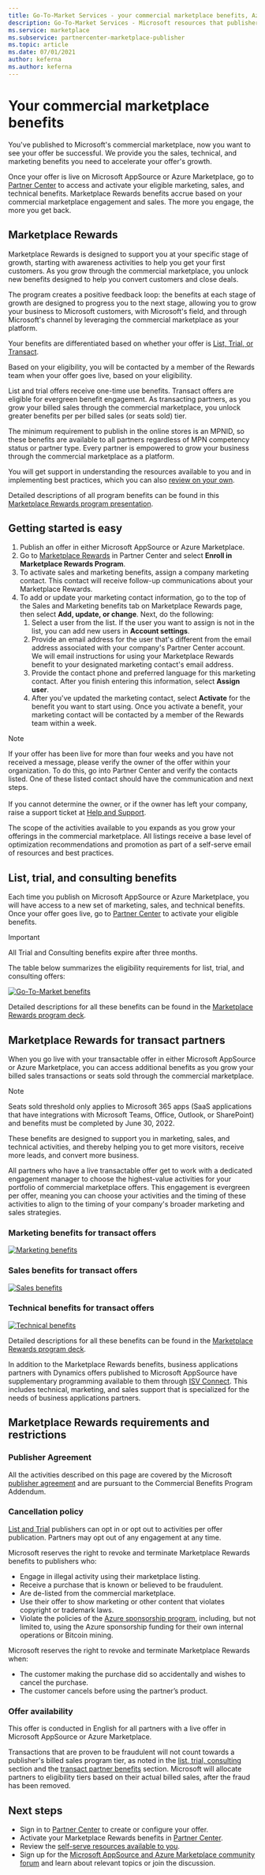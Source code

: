 ```yaml
---
title: Go-To-Market Services - your commercial marketplace benefits, Azure Marketplace
description: Go-To-Market Services - Microsoft resources that publishers can use are described in this section.
ms.service: marketplace
ms.subservice: partnercenter-marketplace-publisher
ms.topic: article
ms.date: 07/01/2021
author: keferna
ms.author: keferna
---
```


# Your commercial marketplace benefits

You've published to Microsoft's commercial marketplace, now you want to see your offer be successful. We provide you the sales, technical, and marketing benefits you need to accelerate your offer's growth.

Once your offer is live on Microsoft AppSource or Azure Marketplace, go to [Partner Center](https://go.microsoft.com/fwlink/?linkid=2165457) to access and activate your eligible marketing, sales, and technical benefits. Marketplace Rewards benefits accrue based on your commercial marketplace engagement and sales. The more you engage, the more you get back.

## Marketplace Rewards

Marketplace Rewards is designed to support you at your specific stage of growth, starting with awareness activities to help you get your first customers. As you grow through the commercial marketplace, you unlock new benefits designed to help you convert customers and close deals.

The program creates a positive feedback loop: the benefits at each stage of growth are designed to progress you to the next stage, allowing you to grow your business to Microsoft customers, with Microsoft's field, and through Microsoft's channel by leveraging the commercial marketplace as your platform.

Your benefits are differentiated based on whether your offer is [List, Trial, or Transact](determine-your-listing-type.md).

Based on your eligibility, you will be contacted by a member of the Rewards team when your offer goes live, based on your eligibility.

List and trial offers receive one-time use benefits. Transact offers are eligible for evergreen benefit engagement. As transacting partners, as you grow your billed sales through the commercial marketplace, you unlock greater benefits per per billed sales (or seats sold)  tier.

The minimum requirement to publish in the online stores is an MPNID, so these benefits are available to all partners regardless of MPN competency status or partner type. Every partner is empowered to grow your business through the commercial marketplace as a platform.

You will get support in understanding the resources available to you and in implementing best practices, which you can also [review on your own](https://onedrive.live.com/view.aspx?resid=6C423AE231DA44BB!1039&ithint=file%2cdocx&authkey=!AFs7CHF5_XGje3k).

Detailed descriptions of all program benefits can be found in this [Marketplace Rewards program presentation](https://aka.ms/marketplacerewards).

## Getting started is easy

1. Publish an offer in either Microsoft AppSource or Azure Marketplace.
2. Go to [Marketplace Rewards](https://go.microsoft.com/fwlink/?linkid=2165388) in Partner Center and select **Enroll in Marketplace Rewards Program**.
3. To activate sales and marketing benefits, assign a company marketing contact. This contact will receive follow-up communications about your Marketplace Rewards.
4. To add or update your marketing contact information, go to the top of the Sales and Marketing benefits tab on Marketplace Rewards page, then select **Add, update, or change**.  Next, do the following:
    1. Select a user from the list. If the user you want to assign is not in the list, you can add new users in **Account settings**.
    1. Provide an email address for the user that's different from the email address associated with your company's Partner Center account. We will email instructions for using your Marketplace Rewards benefit to your designated marketing contact's email address.
    1. Provide the contact phone and preferred language for this marketing contact. After you finish entering this information, select **Assign user**.
    1. After you've updated the marketing contact, select **Activate** for the benefit you want to start using. Once you activate a benefit, your marketing contact will be contacted by a member of the Rewards team within a week.

> [!NOTE]
> If your offer has been live for more than four weeks and you have not received a message, please verify the owner of the offer within your organization. To do this, go into Partner Center and verify the contacts listed. One of these listed contact should have the communication and next steps.<br><br>If you cannot determine the owner, or if the owner has left your company, raise a support ticket at [Help and Support](https://go.microsoft.com/fwlink/?linkid=2165533).

The scope of the activities available to you expands as you grow your offerings in the commercial marketplace. All listings receive a base level of optimization recommendations and promotion as part of a self-serve email of resources and best practices.

## List, trial, and consulting benefits

Each time you publish on Microsoft AppSource or Azure Marketplace, you will have access to a new set of marketing, sales, and technical benefits. Once your offer goes live, go to [Partner Center](https://partner.microsoft.com/dashboard) to activate your eligible benefits.

> [!IMPORTANT]
> All Trial and Consulting benefits expire after three months.

The table below summarizes the eligibility requirements for list, trial, and consulting offers:

[![Go-To-Market benefits](media/marketplace-publishers-guide/go-to-market-gtm-eligibility-requirements.png)](media/marketplace-publishers-guide/go-to-market-gtm-eligibility-requirements.png#lightbox)

Detailed descriptions for all these benefits can be found in the [Marketplace Rewards program deck](https://aka.ms/marketplacerewards).

## Marketplace Rewards for transact partners

When you go live with your transactable offer in either Microsoft AppSource or Azure Marketplace, you can access additional benefits as you grow your billed sales transactions or seats sold through the commercial marketplace.

>[!NOTE]
>Seats sold threshold only applies to Microsoft 365 apps (SaaS applications that have integrations with Microsoft Teams, Office, Outlook, or SharePoint) and benefits must be completed by June 30, 2022.

These benefits are designed to support you in marketing, sales, and technical activities, and thereby helping you to get more visitors, receive more leads, and convert more business.

All partners who have a live transactable offer get to work with a dedicated engagement manager to choose the highest-value activities for your portfolio of commercial marketplace offers. This engagement is evergreen per offer, meaning you can choose your activities and the timing of these activities to align to the timing of your company's broader marketing and sales strategies.

### Marketing benefits for transact offers

[![Marketing benefits](media/marketplace-publishers-guide/marketing-benefit.png)](media/marketplace-publishers-guide/marketing-benefit.png#lightbox)

### Sales benefits for transact offers

[![Sales benefits](media/marketplace-publishers-guide/sales-benefit.png)](media/marketplace-publishers-guide/sales-benefit.png#lightbox)

### Technical benefits for transact offers

[![Technical benefits](media/marketplace-publishers-guide/technical-benefit.png)](media/marketplace-publishers-guide/technical-benefit.png#lightbox)

Detailed descriptions for all these benefits can be found in the [Marketplace Rewards program deck](https://aka.ms/marketplacerewards).

In addition to the Marketplace Rewards benefits, business applications partners with Dynamics offers published to Microsoft AppSource have supplementary programming available to them through [ISV Connect](https://partner.microsoft.com/solutions/business-applications/isv-overview). This includes technical, marketing, and sales support that is specialized for the needs of business applications partners.

## Marketplace Rewards requirements and restrictions

### Publisher Agreement

All the activities described on this page are covered by the Microsoft [publisher agreement](/legal/marketplace/msft-publisher-agreement) and are pursuant to the Commercial Benefits Program Addendum.

### Cancellation policy

[List and Trial](determine-your-listing-type.md) publishers can opt in or opt out to activities per offer publication. Partners may opt out of any engagement at any time.

Microsoft reserves the right to revoke and terminate Marketplace Rewards benefits to publishers who:

- Engage in illegal activity using their marketplace listing.
- Receive a purchase that is known or believed to be fraudulent.
- Are de-listed from the commercial marketplace.
- Use their offer to show marketing or other content that violates copyright or trademark laws.
- Violate the policies of the [Azure sponsorship program](https://azure.microsoft.com/offers/ms-azr-0036p/), including, but not limited to, using the Azure sponsorship funding for their own internal operations or Bitcoin mining.

Microsoft reserves the right to revoke and terminate Marketplace Rewards when:

- The customer making the purchase did so accidentally and wishes to cancel the purchase.
- The customer cancels before using the partner’s product.

### Offer availability

This offer is conducted in English for all partners with a live offer in Microsoft AppSource or Azure Marketplace.

Transactions that are proven to be fraudulent will not count towards a publisher's billed sales program tier, as noted in the [list, trial, consulting](#list-trial-and-consulting-benefits) section and the [transact partner benefits](#marketplace-rewards-for-transact-partners) section. Microsoft will allocate partners to eligibility tiers based on their actual billed sales, after the fraud has been removed.

## Next steps

- Sign in to [Partner Center](https://partner.microsoft.com/dashboard/commercial-marketplace/overview) to create or configure your offer.
- Activate your Marketplace Rewards benefits in [Partner Center](https://partner.microsoft.com/dashboard/commercial-marketplace/overview).
- Review the [self-serve resources available to you](https://partner.microsoft.com/asset/collection/azure-marketplace-and-appsource-publisher-toolkit#/).
- Sign up for the [Microsoft AppSource and Azure Marketplace community forum](https://aka.ms/MarketplaceCommunity) and learn about relevant topics or join the discussion.
